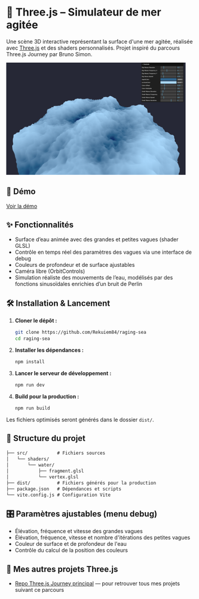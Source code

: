 # 🌊 Three.js – Simulateur de mer agitée

Une scène 3D interactive représentant la surface d'une mer agitée, réalisée avec [Three.js](https://threejs.org/) et des shaders personnalisés. Projet inspiré du parcours Three.js Journey par Bruno Simon.

<img src="./docs/scene.png" alt="Aperçu de la mer 3D" width="480"/>

## 🚀 Démo

[Voir la démo](https://rekuiem84.github.io/raging-sea/)

## ✨ Fonctionnalités

- Surface d’eau animée avec des grandes et petites vagues (shader GLSL)
- Contrôle en temps réel des paramètres des vagues via une interface de debug
- Couleurs de profondeur et de surface ajustables
- Caméra libre (OrbitControls)
- Simulation réaliste des mouvements de l’eau, modélisés par des fonctions sinusoïdales enrichies d’un bruit de Perlin

## 🛠️ Installation & Lancement

1. **Cloner le dépôt :**

   ```bash
   git clone https://github.com/Rekuiem84/raging-sea
   cd raging-sea
   ```

2. **Installer les dépendances :**

   ```bash
   npm install
   ```

3. **Lancer le serveur de développement :**

   ```bash
   npm run dev
   ```

4. **Build pour la production :**

   ```bash
   npm run build
   ```

Les fichiers optimisés seront générés dans le dossier `dist/`.

## 📁 Structure du projet

```
├── src/           # Fichiers sources
│   └── shaders/
│       └── water/
│           ├── fragment.glsl
│           └── vertex.glsl
├── dist/          # Fichiers générés pour la production
├── package.json   # Dépendances et scripts
└── vite.config.js # Configuration Vite
```

## 🎛️ Paramètres ajustables (menu debug)

- Élévation, fréquence et vitesse des grandes vagues
- Élévation, fréquence, vitesse et nombre d'itérations des petites vagues
- Couleur de surface et de profondeur de l'eau
- Contrôle du calcul de la position des couleurs

## 🔗 Mes autres projets Three.js

- [Repo Three.js Journey principal](https://github.com/Rekuiem84/threejs-journey) — pour retrouver tous mes projets suivant ce parcours
